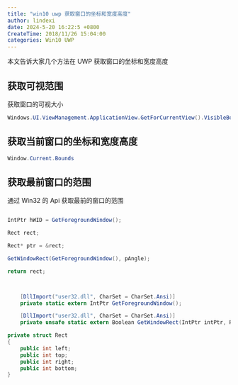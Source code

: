 ```yaml
---
title: "win10 uwp 获取窗口的坐标和宽度高度"
author: lindexi
date: 2024-5-20 16:22:5 +0800
CreateTime: 2018/11/26 15:04:00
categories: Win10 UWP
---
```


本文告诉大家几个方法在 UWP 获取窗口的坐标和宽度高度

<!--more-->


<!-- CreateTime:2018/11/26 15:04:00 -->

<!-- csdn -->

<div id="toc"></div>

## 获取可视范围

获取窗口的可视大小

```csharp
Windows.UI.ViewManagement.ApplicationView.GetForCurrentView().VisibleBounds
```

## 获取当前窗口的坐标和宽度高度

```csharp
Window.Current.Bounds
```

## 获取最前窗口的范围

通过 Win32 的 Api 获取最前的窗口的范围

```csharp

IntPtr hWID = GetForegroundWindow();

Rect rect;

Rect* ptr = &rect;

GetWindowRect(GetForegroundWindow(), pAngle);

return rect;



    [DllImport("user32.dll", CharSet = CharSet.Ansi)]
    private static extern IntPtr GetForegroundWindow();

    [DllImport("user32.dll", CharSet = CharSet.Ansi)]
    private unsafe static extern Boolean GetWindowRect(IntPtr intPtr, Rect* lpRect);

private struct Rect
{
    public int left;
    public int top;
    public int right;
    public int bottom;
}
```

